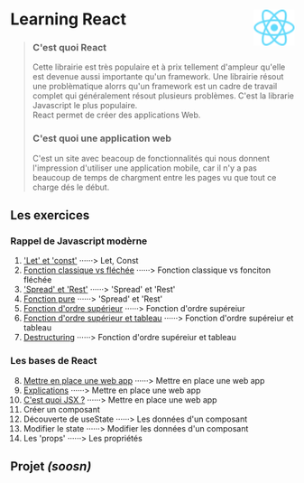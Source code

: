 # **Learning React** <img align="right" src="src/images/React-icon.svg" alt="React" title="framework React" widht="auto" height="64px"> 
> ### C'est quoi React  
> Cette librairie est très populaire et à prix tellement d'ampleur qu'elle est devenue aussi importante qu'un framework.  Une librairie résout une problèmatique alorrs qu'un framework est un cadre de travail complet qui généralement résout plusieurs problèmes. C'est la librarie Javascript le plus populaire.  
> React permet de créer des applications Web.
>  
> ### C'est quoi une application web
> C'est un site avec beacoup de fonctionnalités qui nous donnent l'impression d'utiliser une application mobile, car il n'y a pas beaucoup de temps de chargment entre les pages vu que tout ce charge dés le début.


## **Les exercices**

### **Rappel de Javascript modèrne**

1. ['Let' et 'const'](rappel_JS_modern/01_Let_et_const "Let et Const") ······> Let, Const  
1. [Fonction classique vs fléchée](rappel_JS_modern/02_FonctionsFléchéesFonctionsClassiques "fonction classique vs fléchée") ······> Fonction classique vs fonciton fléchée  
1. ['Spread' et 'Rest'](rappel_JS_modern/03_Spread_Et_Rest "'Spread' et 'Rest'") ······> 'Spread' et 'Rest'  
1. [Fonction pure](rappel_JS_modern/04_fonctions_pures "Fonction pure") ······> 'Spread' et 'Rest'  
1. [Fonction d'ordre supérieur](rappel_JS_modern/05_fonctions_d_ordre_superieur "Fonction d'ordre supérieur") ······> Fonction d'ordre supéreiur  
1. [Fonction d'ordre supérieur et tableau](rappel_JS_modern/06_fonctions_d_ordre_superieur_et_tableau "Fonction d'ordre supérieur") ······> Fonction d'ordre supéreiur et tableau  
1. [Destructuring](rappel_JS_modern/07_destructuring "Destructuring") ······> Fonction d'ordre supéreiur et tableau  

### **Les bases de React**  

8. [Mettre en place une web app](bases_react/01_set_up_a_web_app "Mettre en place une web app") ······> Mettre en place une web app  
8. [Explications](bases_react/02_explanations/Readme.md "Explications") ······> Mettre en place une web app  
8. [C'est quoi JSX ?](bases_react/03_c_est_quoi_JSX "Qu'est-ce que JSX ?") ······> Mettre en place une web app  
11. Créer un composant  
12. Découverte de useState ······> Les données d'un composant  
13. Modifier le state ······> Modifier les données d'un composant  
14. Les 'props' ······> Les propriétés  
## **Projet** ***(soosn)***  
